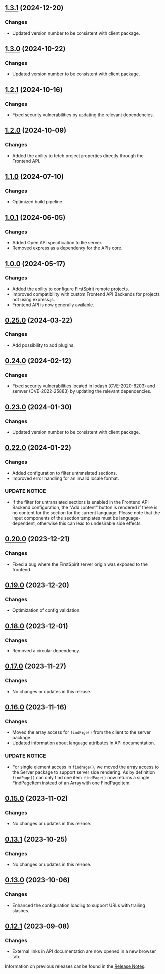 ## [1.3.1](https://github.com/e-Spirit/fcecom-frontend-api-server/compare/v1.3.0...v1.3.1) (2024-12-20)

### Changes
* Updated version number to be consistent with client package.

## [1.3.0](https://github.com/e-Spirit/fcecom-frontend-api-server/compare/v1.2.1...v1.3.0) (2024-10-22)

### Changes
* Updated version number to be consistent with client package.

## [1.2.1](https://github.com/e-Spirit/fcecom-frontend-api-server/compare/v1.2.0...v1.2.1) (2024-10-16)

### Changes
* Fixed security vulnerabilities by updating the relevant dependencies.

## [1.2.0](https://github.com/e-Spirit/fcecom-frontend-api-server/compare/v1.1.0...v1.2.0) (2024-10-09)

### Changes
* Added the ability to fetch project properties directly through the Frontend API.

## [1.1.0](https://github.com/e-Spirit/fcecom-frontend-api-server/compare/v1.0.1...v1.1.0) (2024-07-10)

### Changes
* Optimized build pipeline.

## [1.0.1](https://github.com/e-Spirit/fcecom-frontend-api-server/compare/v1.0.0...v1.0.1) (2024-06-05)

### Changes
* Added Open API specification to the server.
* Removed express as a dependency for the APIs core.

## [1.0.0](https://github.com/e-Spirit/fcecom-frontend-api-server/compare/v0.25.0...v1.0.0) (2024-05-17)

### Changes
* Added the ability to configure FirstSpirit remote projects.
* Improved compatibility with custom Frontend API Backends for projects not using express.js.
* Frontend API is now generally available.

## [0.25.0](https://github.com/e-Spirit/fcecom-frontend-api-server/compare/v0.24.0...v0.25.0) (2024-03-22)

### Changes
* Add possibility to add plugins.

## [0.24.0](https://github.com/e-Spirit/fcecom-frontend-api-server/compare/v0.23.0...v0.24.0) (2024-02-12)

### Changes
* Fixed security vulnerabilities located in lodash (CVE-2020-8203) and semver (CVE-2022-25883) by updating the relevant dependencies.

## [0.23.0](https://github.com/e-Spirit/fcecom-frontend-api-server/compare/v0.22.0...v0.23.0) (2024-01-30)

### Changes
* Updated version number to be consistent with client package.

## [0.22.0](https://github.com/e-Spirit/fcecom-frontend-api-server/compare/v0.20.0...v0.22.0) (2024-01-22)

### Changes
* Added configuration to filter untranslated sections.
* Improved error handling for an invalid locale format.

### UPDATE NOTICE
* If the filter for untranslated sections is enabled in the Frontend API Backend configuration, the "Add content" button is rendered if there is no content for the section for the current language. Please note that the input components of the section templates must be language-dependent, otherwise this can lead to undesirable side effects.

## [0.20.0](https://github.com/e-Spirit/fcecom-frontend-api-server/compare/v0.19.0...v0.20.0) (2023-12-21)

### Changes
* Fixed a bug where the FirstSpirit server origin was exposed to the frontend.

## [0.19.0](https://github.com/e-Spirit/fcecom-frontend-api-server/compare/v0.18.0...v0.19.0) (2023-12-20)

### Changes
* Optimization of config validation.

## [0.18.0](https://github.com/e-Spirit/fcecom-frontend-api-server/compare/v0.17.0...v0.18.0) (2023-12-01)

### Changes
* Removed a circular dependency.

## [0.17.0](https://github.com/e-Spirit/fcecom-frontend-api-server/compare/v0.16.0...v0.17.0) (2023-11-27)

### Changes
* No changes or updates in this release.

## [0.16.0](https://github.com/e-Spirit/fcecom-frontend-api-server/compare/v0.15.0...v0.16.0) (2023-11-16)

### Changes
* Moved the array access for `findPage()` from the client to the server package.
* Updated information about language attributes in API documentation.

### UPDATE NOTICE
* For single element access in `findPage()`, we moved the array access to the Server package to support server side rendering. As by definition `findPage()` can only find one item, `findPage()` now returns a single FindPageItem instead of an Array with one FindPageItem.

## [0.15.0](https://github.com/e-Spirit/fcecom-frontend-api-server/compare/v0.13.1...v0.15.0) (2023-11-02)

### Changes
* No changes or updates in this release.

## [0.13.1](https://github.com/e-Spirit/fcecom-frontend-api-server/compare/v0.13.0...v0.13.1) (2023-10-25)

### Changes
* No changes or updates in this release.

## [0.13.0](https://github.com/e-Spirit/fcecom-frontend-api-server/compare/v0.12.1...v0.13.0) (2023-10-06)

### Changes
* Enhanced the configuration loading to support URLs with trailing slashes.

## [0.12.1](https://github.com/e-Spirit/fcecom-frontend-api-server/compare/v0.12.0...v0.12.1) (2023-09-08)

### Changes
* External links in API documentation are now opened in a new browser tab.


Information on previous releases can be found in the [Release Notes](https://docs.e-spirit.com/ecom/fsconnect-com/FirstSpirit_Connect_for_Commerce_Releasenotes_EN.html).
